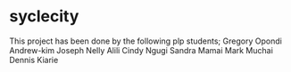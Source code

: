 # syclecity
This project has been done by the following plp students;
Gregory Opondi
Andrew-kim Joseph
Nelly Alili
Cindy Ngugi
Sandra Mamai
Mark Muchai
Dennis Kiarie
